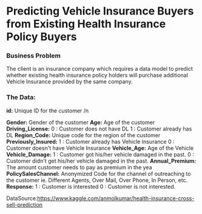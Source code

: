# Predicting Vehicle Insurance Buyers from Existing Health Insurance Policy Buyers

  ### Business Problem
 The client is an insurance company which requires a data model to predict whether existing health insurance policy holders 
 will purchase additional Vehicle Insurance   provided by the same company.  
  
  ### The Data:   
  **id:** Unique ID for the customer /n
  
  **Gender:** Gender of the customer 
  **Age:** Age of the customer
  **Driving_License:**
        0 : Customer does not have DL
        1 : Customer already has DL
  **Region_Code:** Unique code for the region of the customer
  **Previously_Insured:** 
        1 : Customer already has Vehicle Insurance
        0 : Customer doesn't have Vehicle Insurance
  **Vehicle_Age:** Age of the Vehicle
  **Vehicle_Damage:**
        1 : Customer got his/her vehicle damaged in the past.
        0 : Customer didn't get his/her vehicle damaged in the past.
  **Annual_Premium:** The amount customer needs to pay as premium in the yea
  **PolicySalesChannel:** Anonymized Code for the channel of outreaching to the customer ie. Different Agents, Over Mail, Over Phone, In Person, etc.
  **Response:**
        1 : Customer is interested
        0 : Customer is not interested.
        
  DataSource:https://www.kaggle.com/anmolkumar/health-insurance-cross-sell-prediction
